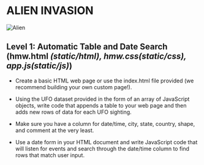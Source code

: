 # ALIEN INVASION
![Alien](https://img.thedailybeast.com/image/upload/c_crop,d_placeholder_euli9k,h_1687,w_3000,x_0,y_0/dpr_1.5/c_limit,w_1044/fl_lossy,q_auto/v1572055031/191024-axe-alien-invasion-tease_apajz2)
## Level 1: Automatic Table and Date Search (hmw.html _(static/html), hmw.css(static/css), app.js(static/js)_)

- Create a basic HTML web page or use the index.html file provided (we recommend building your own custom page!).

- Using the UFO dataset provided in the form of an array of JavaScript objects, write code that appends a table to your web page and then adds new rows of data for each UFO sighting.

- Make sure you have a column for date/time, city, state, country, shape, and comment at the very least.

- Use a date form in your HTML document and write JavaScript code that will listen for events and search through the date/time column to find rows that match user input.
